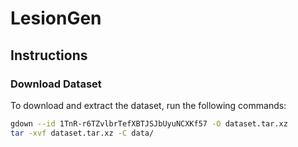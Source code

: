 # LesionGen


## Instructions

### Download Dataset

To download and extract the dataset, run the following commands:

```bash
gdown --id 1TnR-r6TZvlbrTefXBTJSJbUyuNCXKf57 -O dataset.tar.xz
tar -xvf dataset.tar.xz -C data/
```
